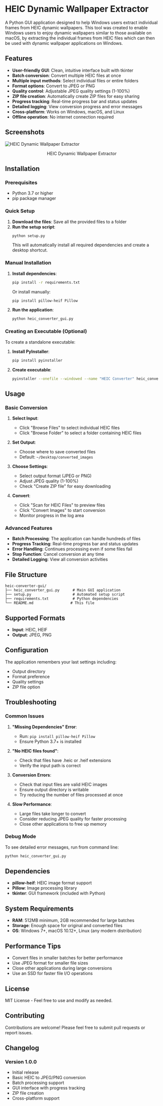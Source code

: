 # HEIC Dynamic Wallpaper Extractor

A Python GUI application designed to help Windows users extract individual frames from HEIC dynamic wallpapers. This tool was created to enable Windows users to enjoy dynamic wallpapers similar to those available on macOS, by extracting the individual frames from HEIC files which can then be used with dynamic wallpaper applications on Windows.

## Features

- **User-friendly GUI**: Clean, intuitive interface built with tkinter
- **Batch conversion**: Convert multiple HEIC files at once
- **Multiple input methods**: Select individual files or entire folders
- **Format options**: Convert to JPEG or PNG
- **Quality control**: Adjustable JPEG quality settings (1-100%)
- **ZIP file creation**: Automatically create ZIP files for easy sharing
- **Progress tracking**: Real-time progress bar and status updates
- **Detailed logging**: View conversion progress and error messages
- **Cross-platform**: Works on Windows, macOS, and Linux
- **Offline operation**: No internet connection required
## Screenshots

![HEIC Dynamic Wallpaper Extractor](./screenshots/image1.png)

<p align="center">HEIC Dynamic Wallpaper Extractor</p>

## Installation

### Prerequisites

- Python 3.7 or higher
- pip package manager

### Quick Setup

1. **Download the files**: Save all the provided files to a folder
2. **Run the setup script**:
   ```bash
   python setup.py
   ```
   This will automatically install all required dependencies and create a desktop shortcut.

### Manual Installation

1. **Install dependencies**:
   ```bash
   pip install -r requirements.txt
   ```
   
   Or install manually:
   ```bash
   pip install pillow-heif Pillow
   ```

2. **Run the application**:
   ```bash
   python heic_converter_gui.py
   ```

### Creating an Executable (Optional)

To create a standalone executable:

1. **Install PyInstaller**:
   ```bash
   pip install pyinstaller
   ```

2. **Create executable**:
   ```bash
   pyinstaller --onefile --windowed --name "HEIC Converter" heic_converter_gui.py
   ```

## Usage

### Basic Conversion

1. **Select Input**: 
   - Click "Browse Files" to select individual HEIC files
   - Click "Browse Folder" to select a folder containing HEIC files

2. **Set Output**: 
   - Choose where to save converted files
   - Default: `~/Desktop/converted_images`

3. **Choose Settings**:
   - Select output format (JPEG or PNG)
   - Adjust JPEG quality (1-100%)
   - Check "Create ZIP file" for easy downloading

4. **Convert**:
   - Click "Scan for HEIC Files" to preview files
   - Click "Convert Images" to start conversion
   - Monitor progress in the log area

### Advanced Features

- **Batch Processing**: The application can handle hundreds of files
- **Progress Tracking**: Real-time progress bar and status updates
- **Error Handling**: Continues processing even if some files fail
- **Stop Function**: Cancel conversion at any time
- **Detailed Logging**: View all conversion activities

## File Structure

```
heic-converter-gui/
├── heic_converter_gui.py      # Main GUI application
├── setup.py                   # Automated setup script
├── requirements.txt           # Python dependencies
└── README.md                 # This file
```

## Supported Formats

- **Input**: HEIC, HEIF
- **Output**: JPEG, PNG

## Configuration

The application remembers your last settings including:
- Output directory
- Format preference
- Quality settings
- ZIP file option

## Troubleshooting

### Common Issues

1. **"Missing Dependencies" Error**:
   - Run: `pip install pillow-heif Pillow`
   - Ensure Python 3.7+ is installed

2. **"No HEIC files found"**:
   - Check that files have .heic or .heif extensions
   - Verify the input path is correct

3. **Conversion Errors**:
   - Check that input files are valid HEIC images
   - Ensure output directory is writable
   - Try reducing the number of files processed at once

4. **Slow Performance**:
   - Large files take longer to convert
   - Consider reducing JPEG quality for faster processing
   - Close other applications to free up memory

### Debug Mode

To see detailed error messages, run from command line:
```bash
python heic_converter_gui.py
```

## Dependencies

- **pillow-heif**: HEIC image format support
- **Pillow**: Image processing library
- **tkinter**: GUI framework (included with Python)

## System Requirements

- **RAM**: 512MB minimum, 2GB recommended for large batches
- **Storage**: Enough space for original and converted files
- **OS**: Windows 7+, macOS 10.12+, Linux (any modern distribution)

## Performance Tips

- Convert files in smaller batches for better performance
- Use JPEG format for smaller file sizes
- Close other applications during large conversions
- Use an SSD for faster file I/O operations

## License

MIT License - Feel free to use and modify as needed.

## Contributing

Contributions are welcome! Please feel free to submit pull requests or report issues.

## Changelog

### Version 1.0.0
- Initial release
- Basic HEIC to JPEG/PNG conversion
- Batch processing support
- GUI interface with progress tracking
- ZIP file creation
- Cross-platform support